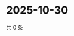 # 2025-10-30

共 0 条

<!-- BEGIN ZHIHUQUESTIONS -->
<!-- 最后更新时间 Thu Oct 30 2025 17:13:17 GMT+0800 (China Standard Time) -->

<!-- END ZHIHUQUESTIONS -->
